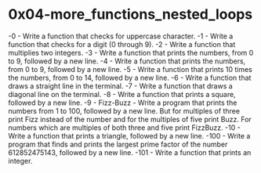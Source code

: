 # 0x04-more_functions_nested_loops

-0 - Write a function that checks for uppercase character.
-1 - Write a function that checks for a digit (0 through 9).
-2 - Write a function that multiplies two integers.
-3 - Write a function that prints the numbers, from 0 to 9, followed by a new line.
-4 - Write a function that prints the numbers, from 0 to 9, followed by a new line.
-5 - Write a function that prints 10 times the numbers, from 0 to 14, followed by a new line.
-6 - Write a function that draws a straight line in the terminal.
-7 - Write a function that draws a diagonal line on the terminal.
-8 - Write a function that prints a square, followed by a new line.
-9 - Fizz-Buzz - Write a program that prints the numbers from 1 to 100, followed by a new line. But for multiples of three print Fizz instead of the number and for the multiples of five print Buzz. For numbers which are multiples of both three and five print FizzBuzz.
-10 - Write a function that prints a triangle, followed by a new line.
-100 - Write a program that finds and prints the largest prime factor of the number 612852475143, followed by a new line.
-101 - Write a function that prints an integer.